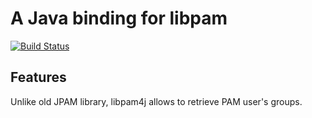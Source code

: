 # A Java binding for libpam

[![Build Status](http://jenkins.activeeon.com/buildStatus/icon?job=libpam4j)](http://jenkins.activeeon.com/job/libpam4j/)

## Features

Unlike old JPAM library, libpam4j allows to retrieve PAM user's groups.
